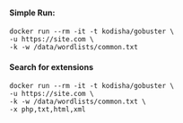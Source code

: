 #### Simple Run:

```
docker run --rm -it -t kodisha/gobuster \
-u https://site.com \
-k -w /data/wordlists/common.txt 
```

#### Search for extensions

```
docker run --rm -it -t kodisha/gobuster \
-u https://site.com \
-k -w /data/wordlists/common.txt \
-x php,txt,html,xml 
```